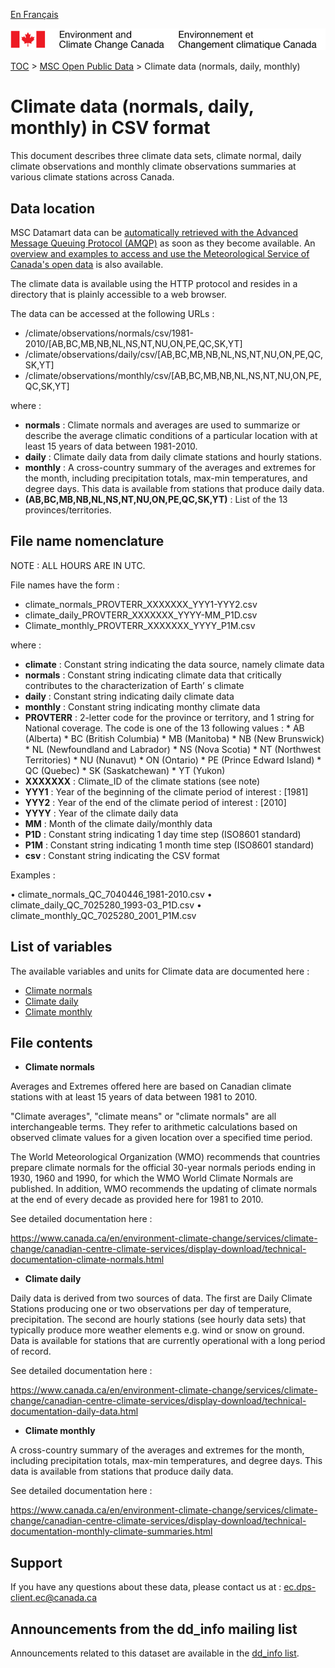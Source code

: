 [En Français](readme_climateobs-datamart_fr.md)

![ECCC logo](../../img_eccc-logo.png)

[TOC](../../readme_en.md) > [MSC Open Public Data](../readme_en.md) > Climate  data (normals, daily, monthly)

# Climate  data (normals, daily, monthly) in CSV format

This document describes three climate data sets, climate normal, daily climate observations and monthly climate observations summaries at various climate stations across Canada.

## Data location

MSC Datamart data can be [automatically retrieved with the Advanced Message Queuing Protocol (AMQP)](../../msc-datamart/amqp_en.md) as soon as they become available. An [overview and examples to access and use the Meteorological Service of Canada's open data](../../usage/readme_en.md) is also available.

The  climate  data is available using the HTTP protocol and resides in a directory that is plainly accessible to a web browser.

The data can be accessed at the following URLs :

* /climate/observations/normals/csv/1981-2010/[AB,BC,MB,NB,NL,NS,NT,NU,ON,PE,QC,SK,YT]
* /climate/observations/daily/csv/[AB,BC,MB,NB,NL,NS,NT,NU,ON,PE,QC,SK,YT]
* /climate/observations/monthly/csv/[AB,BC,MB,NB,NL,NS,NT,NU,ON,PE,QC,SK,YT]

where :

* __normals__ : Climate normals and averages are used to summarize or describe the average climatic conditions of a particular location with at least 15 years of data between 1981-2010.
* __daily__ : Climate daily data from daily climate stations and hourly stations.
* __monthly__ : A cross-country summary of the averages and extremes for the month, including precipitation totals, max-min temperatures, and degree days.  This data is available from stations that produce daily data. 
* __(AB,BC,MB,NB,NL,NS,NT,NU,ON,PE,QC,SK,YT)__ : List of the 13 provinces/territories.

## File name nomenclature 

NOTE : ALL HOURS ARE IN UTC.

File names have the form :

* climate_normals_PROVTERR_XXXXXXX_YYY1-YYY2.csv
* climate_daily_PROVTERR_XXXXXXX_YYYY-MM_P1D.csv
* Climate_monthly_PROVTERR_XXXXXXX_YYYY_P1M.csv

where :

* __climate__ : Constant string indicating the data source, namely climate data 
* __normals__ : Constant string indicating climate data that critically contributes to the characterization of Earth’ s climate
* __daily__ : Constant string indicating daily climate data
* __monthly__ : Constant string indicating monthy climate data 
* __PROVTERR__ : 2-letter code for the province or territory, and 1 string for National coverage. 
          The code is one of the 13 following values :
            * AB (Alberta)
            * BC (British Columbia)
            * MB (Manitoba)
            * NB (New Brunswick)
            * NL (Newfoundland and Labrador)
            * NS (Nova Scotia)
            * NT (Northwest Territories)
            * NU (Nunavut)
            * ON (Ontario)
            * PE (Prince Edward Island)
            * QC (Quebec)
            * SK (Saskatchewan)
            * YT (Yukon)
* __XXXXXXX__ : Climate_ID of the climate stations (see note)
* __YYY1__ : Year of the beginning of the climate period of interest : [1981]
* __YYY2__  : Year of the end of the climate period of interest : [2010]
* __YYYY__ : Year of the climate daily data
* __MM__ :  Month of the climate daily/monthly data
* __P1D__ : Constant string indicating 1 day time step (ISO8601 standard)
* __P1M__ : Constant string indicating 1 month time step (ISO8601 standard)
* __csv__ : Constant string indicating the CSV format

Examples :

•	climate_normals_QC_7040446_1981-2010.csv 
•	climate_daily_QC_7025280_1993-03_P1D.csv 
•	climate_monthly_QC_7025280_2001_P1M.csv

## List of variables

The available variables and units for Climate data are documented here :

* [Climate normals](https://www.canada.ca/en/environment-climate-change/services/climate-change/canadian-centre-climate-services/display-download/technical-documentation-climate-normals.html#toc1)
* [Climate daily](https://www.canada.ca/en/environment-climate-change/services/climate-change/canadian-centre-climate-services/display-download/technical-documentation-daily-data.html#toc0)
* [Climate monthly](https://www.canada.ca/en/environment-climate-change/services/climate-change/canadian-centre-climate-services/display-download/technical-documentation-monthly-climate-summaries.html#toc0)

## File contents

* __Climate normals__

Averages and Extremes offered here are based on Canadian climate stations with at least 15 years of data between 1981 to 2010.

"Climate averages", "climate means" or "climate normals" are all interchangeable terms. They refer to arithmetic calculations based on observed climate values for a given location over a specified time period. 

The World Meteorological Organization (WMO) recommends that countries prepare climate normals for the official 30-year normals periods ending in 1930, 1960 and 1990, for which the WMO World Climate Normals are published. In addition, WMO recommends the updating of climate normals at the end of every decade as provided here for 1981 to 2010.

See detailed documentation here :

https://www.canada.ca/en/environment-climate-change/services/climate-change/canadian-centre-climate-services/display-download/technical-documentation-climate-normals.html 

* __Climate daily__

Daily data is derived from two sources of data. The first are Daily Climate Stations producing one or two observations per day of temperature, precipitation. The second are hourly stations (see hourly data sets) that typically produce more weather elements e.g. wind or snow on ground. Data is available for stations that are currently operational with a long period of record.

See detailed documentation here :

https://www.canada.ca/en/environment-climate-change/services/climate-change/canadian-centre-climate-services/display-download/technical-documentation-daily-data.html 

* __Climate monthly__

A cross-country summary of the averages and extremes for the month, including precipitation totals, max-min temperatures, and degree days.  This data is available from stations that produce daily data.

See detailed documentation here :

https://www.canada.ca/en/environment-climate-change/services/climate-change/canadian-centre-climate-services/display-download/technical-documentation-monthly-climate-summaries.html 

## Support

If you have any questions about these data, please contact us at : ec.dps-client.ec@canada.ca

## Announcements from the dd_info mailing list 

Announcements related to this dataset are available in the [dd_info list](https://lists.ec.gc.ca/cgi-bin/mailman/listinfo/dd_info).



